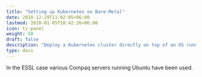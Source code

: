 ```yaml
---
title: "Setting up Kubernetes on Bare-Metal"
date: 2018-12-29T11:02:05+06:00
lastmod: 2020-01-05T10:42:26+06:00
icon: ti-panel
weight: 50
draft: false
description: "Deploy a Kubernetes cluster directly on top of an OS running natively on some HW"
type: docs
---
```

In the ESSL case various Compaq servers running Ubuntu have been used.